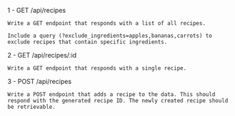 1 - GET /api/recipes

    Write a GET endpoint that responds with a list of all recipes.

    Include a query (?exclude_ingredients=apples,bananas,carrots) to exclude recipes that contain specific ingredients.

2 - GET /api/recipes/:id

    Write a GET endpoint that responds with a single recipe.

3 - POST /api/recipes

    Write a POST endpoint that adds a recipe to the data. This should respond with the generated recipe ID. The newly created recipe should be retrievable.